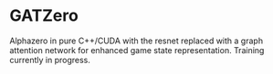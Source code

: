 # GATZero

Alphazero in pure C++/CUDA with the resnet replaced with a graph attention network for enhanced game state representation. Training currently in progress.